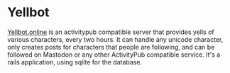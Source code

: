 # Yellbot
[Yellbot.online](https://yellbot.online) is an activitypub compatible server that provides yells of various characters, every two hours. It can handle any unicode character, only creates posts for characters that people are following, and can be followed on Mastodon or any other ActivityPub compatible service. It's a rails application, using sqlite for the database.